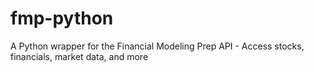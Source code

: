 # fmp-python
A Python wrapper for the Financial Modeling Prep API - Access stocks, financials, market data, and more
